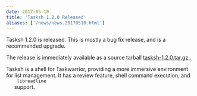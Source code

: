 ```yaml
---
date: 2017-05-10
title: 'Tasksh 1.2.0 Released'
aliases: ['/news/news.20170510.html']
---
```

<div class="col-md-8 main">
 <div class="row">
  <p>
   Tasksh 1.2.0 is released. This is mostly a bug fix release, and is
            a recommended upgrade.
  </p>
  <p>
   The release is immediately available as a source tarball
   <a href="http://taskwarrior.org/download/tasksh-latest.tar.gz">
    tasksh-1.2.0.tar.gz
   </a>
   .
  </p>
  <p>
   Tasksh is a shell for Taskwarrior, providing a more immersive
            environment for list management. It has a review feature, shell
            command execution, and
   <code>
    libreadline
   </code>
   support.
  </p>
  <br/>
  <br/>
 </div>
</div>

